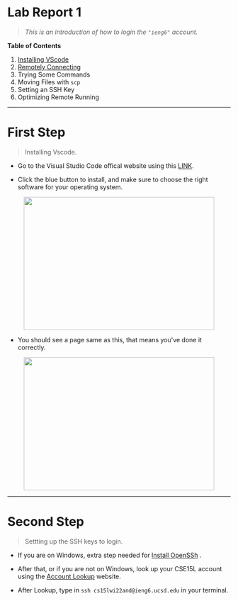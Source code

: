 # **Lab Report 1**



> *This is an introduction of how to login the `"ieng6"` account.* 

**Table of Contents**

1. [Installing VScode](#first-step)
2. [Remotely Connecting](#second-step)
3. Trying Some Commands
4. Moving Files with `scp`
5. Setting an SSH Key
6. Optimizing Remote Running
---

# **First Step**
> Installing Vscode.

* Go to the Visual Studio Code offical website using this [LINK]( https://code.visualstudio.com/).

* Click the blue button to install, and make sure to choose the right software for your operating system.

<p align="center">
  <img width="430" height="300" src="https://github.com/KQwQK/cse15l-lab-reports/blob/main/images/step1.PNG">
</p>

* You should see a page same as this, that means you've done it correctly.

<p align="center">
  <img width="430" height="300" src="https://github.com/KQwQK/cse15l-lab-reports/blob/main/images/step1-1.PNG">
</p>

---
# **Second Step**
> Settting up the SSH keys to login.

* If you are on Windows, extra step needed for [Install OpenSSh](https://docs.microsoft.com/en-us/windows-server/administration/openssh/openssh_install_firstuse) .

* After that, or if you are not on Windows, look up your CSE15L account using the [Account Lookup](https://sdacs.ucsd.edu/~icc/index.php) website.

* After Lookup, type in `ssh cs15lwi22and@ieng6.ucsd.edu` in your terminal.